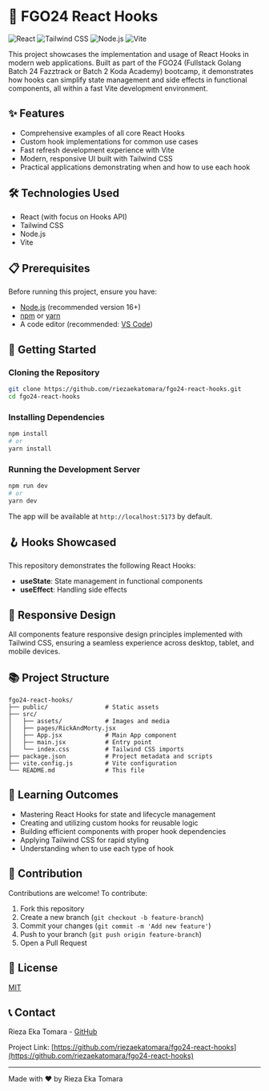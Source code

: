 # 🚀 FGO24 React Hooks

![React](https://img.shields.io/badge/React-20232A?style=for-the-badge&logo=react&logoColor=61DAFB)
![Tailwind CSS](https://img.shields.io/badge/Tailwind_CSS-38B2AC?style=for-the-badge&logo=tailwind-css&logoColor=white)
![Node.js](https://img.shields.io/badge/Node.js-43853D?style=for-the-badge&logo=node.js&logoColor=white)
![Vite](https://img.shields.io/badge/Vite-646CFF?style=for-the-badge&logo=vite&logoColor=white)

This project showcases the implementation and usage of React Hooks in modern web applications. Built as part of the FGO24 (Fullstack Golang Batch 24 Fazztrack or Batch 2 Koda Academy) bootcamp, it demonstrates how hooks can simplify state management and side effects in functional components, all within a fast Vite development environment.

## ✨ Features

- Comprehensive examples of all core React Hooks
- Custom hook implementations for common use cases
- Fast refresh development experience with Vite
- Modern, responsive UI built with Tailwind CSS
- Practical applications demonstrating when and how to use each hook

## 🛠️ Technologies Used

- React (with focus on Hooks API)
- Tailwind CSS
- Node.js
- Vite

## 📋 Prerequisites

Before running this project, ensure you have:

- [Node.js](https://nodejs.org/) (recommended version 16+)
- [npm](https://www.npmjs.com/) or [yarn](https://yarnpkg.com/)
- A code editor (recommended: [VS Code](https://code.visualstudio.com/))

## 🚀 Getting Started

### Cloning the Repository

```bash
git clone https://github.com/riezaekatomara/fgo24-react-hooks.git
cd fgo24-react-hooks
```

### Installing Dependencies

```bash
npm install
# or
yarn install
```

### Running the Development Server

```bash
npm run dev
# or
yarn dev
```

The app will be available at `http://localhost:5173` by default.

## 🪝 Hooks Showcased

This repository demonstrates the following React Hooks:

- **useState**: State management in functional components
- **useEffect**: Handling side effects

## 📱 Responsive Design

All components feature responsive design principles implemented with Tailwind CSS, ensuring a seamless experience across desktop, tablet, and mobile devices.

## 📚 Project Structure

```
fgo24-react-hooks/
├── public/                # Static assets
├── src/
│   ├── assets/            # Images and media
│   ├── pages/RickAndMorty.jsx
│   ├── App.jsx            # Main App component
│   ├── main.jsx           # Entry point
│   └── index.css          # Tailwind CSS imports
├── package.json           # Project metadata and scripts
├── vite.config.js         # Vite configuration
└── README.md              # This file
```

## 🧠 Learning Outcomes

- Mastering React Hooks for state and lifecycle management
- Creating and utilizing custom hooks for reusable logic
- Building efficient components with proper hook dependencies
- Applying Tailwind CSS for rapid styling
- Understanding when to use each type of hook

## 🔄 Contribution

Contributions are welcome! To contribute:

1. Fork this repository
2. Create a new branch (`git checkout -b feature-branch`)
3. Commit your changes (`git commit -m 'Add new feature'`)
4. Push to your branch (`git push origin feature-branch`)
5. Open a Pull Request

## 📜 License

[MIT](https://choosealicense.com/licenses/mit/)

## 📞 Contact

Rieza Eka Tomara - [GitHub](https://github.com/riezaekatomara)

Project Link: [https://github.com/riezaekatomara/fgo24-react-hooks](https://github.com/riezaekatomara/fgo24-react-hooks)

---

Made with ❤️ by Rieza Eka Tomara
